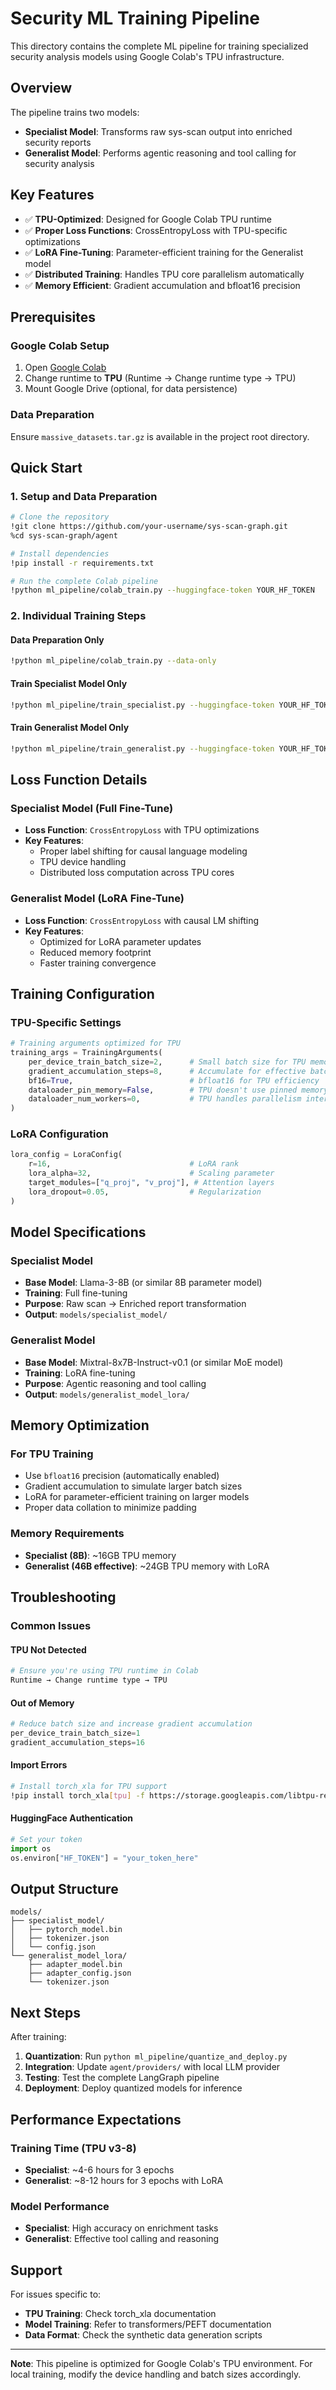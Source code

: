 # Security ML Training Pipeline

This directory contains the complete ML pipeline for training specialized security analysis models using Google Colab's TPU infrastructure.

## Overview

The pipeline trains two models:
- **Specialist Model**: Transforms raw sys-scan output into enriched security reports
- **Generalist Model**: Performs agentic reasoning and tool calling for security analysis

## Key Features

- ✅ **TPU-Optimized**: Designed for Google Colab TPU runtime
- ✅ **Proper Loss Functions**: CrossEntropyLoss with TPU-specific optimizations
- ✅ **LoRA Fine-Tuning**: Parameter-efficient training for the Generalist model
- ✅ **Distributed Training**: Handles TPU core parallelism automatically
- ✅ **Memory Efficient**: Gradient accumulation and bfloat16 precision

## Prerequisites

### Google Colab Setup
1. Open [Google Colab](https://colab.research.google.com/)
2. Change runtime to **TPU** (Runtime → Change runtime type → TPU)
3. Mount Google Drive (optional, for data persistence)

### Data Preparation
Ensure `massive_datasets.tar.gz` is available in the project root directory.

## Quick Start

### 1. Setup and Data Preparation
```bash
# Clone the repository
!git clone https://github.com/your-username/sys-scan-graph.git
%cd sys-scan-graph/agent

# Install dependencies
!pip install -r requirements.txt

# Run the complete Colab pipeline
!python ml_pipeline/colab_train.py --huggingface-token YOUR_HF_TOKEN
```

### 2. Individual Training Steps

#### Data Preparation Only
```bash
!python ml_pipeline/colab_train.py --data-only
```

#### Train Specialist Model Only
```bash
!python ml_pipeline/train_specialist.py --huggingface-token YOUR_HF_TOKEN
```

#### Train Generalist Model Only
```bash
!python ml_pipeline/train_generalist.py --huggingface-token YOUR_HF_TOKEN
```

## Loss Function Details

### Specialist Model (Full Fine-Tune)
- **Loss Function**: `CrossEntropyLoss` with TPU optimizations
- **Key Features**:
  - Proper label shifting for causal language modeling
  - TPU device handling
  - Distributed loss computation across TPU cores

### Generalist Model (LoRA Fine-Tune)
- **Loss Function**: `CrossEntropyLoss` with causal LM shifting
- **Key Features**:
  - Optimized for LoRA parameter updates
  - Reduced memory footprint
  - Faster training convergence

## Training Configuration

### TPU-Specific Settings
```python
# Training arguments optimized for TPU
training_args = TrainingArguments(
    per_device_train_batch_size=2,      # Small batch size for TPU memory
    gradient_accumulation_steps=8,      # Accumulate for effective batch size
    bf16=True,                          # bfloat16 for TPU efficiency
    dataloader_pin_memory=False,        # TPU doesn't use pinned memory
    dataloader_num_workers=0,           # TPU handles parallelism internally
)
```

### LoRA Configuration
```python
lora_config = LoraConfig(
    r=16,                               # LoRA rank
    lora_alpha=32,                      # Scaling parameter
    target_modules=["q_proj", "v_proj"], # Attention layers
    lora_dropout=0.05,                  # Regularization
)
```

## Model Specifications

### Specialist Model
- **Base Model**: Llama-3-8B (or similar 8B parameter model)
- **Training**: Full fine-tuning
- **Purpose**: Raw scan → Enriched report transformation
- **Output**: `models/specialist_model/`

### Generalist Model
- **Base Model**: Mixtral-8x7B-Instruct-v0.1 (or similar MoE model)
- **Training**: LoRA fine-tuning
- **Purpose**: Agentic reasoning and tool calling
- **Output**: `models/generalist_model_lora/`

## Memory Optimization

### For TPU Training
- Use `bfloat16` precision (automatically enabled)
- Gradient accumulation to simulate larger batch sizes
- LoRA for parameter-efficient training on larger models
- Proper data collation to minimize padding

### Memory Requirements
- **Specialist (8B)**: ~16GB TPU memory
- **Generalist (46B effective)**: ~24GB TPU memory with LoRA

## Troubleshooting

### Common Issues

#### TPU Not Detected
```bash
# Ensure you're using TPU runtime in Colab
Runtime → Change runtime type → TPU
```

#### Out of Memory
```python
# Reduce batch size and increase gradient accumulation
per_device_train_batch_size=1
gradient_accumulation_steps=16
```

#### Import Errors
```bash
# Install torch_xla for TPU support
!pip install torch_xla[tpu] -f https://storage.googleapis.com/libtpu-releases/index.html
```

#### HuggingFace Authentication
```python
# Set your token
import os
os.environ["HF_TOKEN"] = "your_token_here"
```

## Output Structure

```
models/
├── specialist_model/
│   ├── pytorch_model.bin
│   ├── tokenizer.json
│   └── config.json
└── generalist_model_lora/
    ├── adapter_model.bin
    ├── adapter_config.json
    └── tokenizer.json
```

## Next Steps

After training:

1. **Quantization**: Run `python ml_pipeline/quantize_and_deploy.py`
2. **Integration**: Update `agent/providers/` with local LLM provider
3. **Testing**: Test the complete LangGraph pipeline
4. **Deployment**: Deploy quantized models for inference

## Performance Expectations

### Training Time (TPU v3-8)
- **Specialist**: ~4-6 hours for 3 epochs
- **Generalist**: ~8-12 hours for 3 epochs with LoRA

### Model Performance
- **Specialist**: High accuracy on enrichment tasks
- **Generalist**: Effective tool calling and reasoning

## Support

For issues specific to:
- **TPU Training**: Check torch_xla documentation
- **Model Training**: Refer to transformers/PEFT documentation
- **Data Format**: Check the synthetic data generation scripts

---

**Note**: This pipeline is optimized for Google Colab's TPU environment. For local training, modify the device handling and batch sizes accordingly.